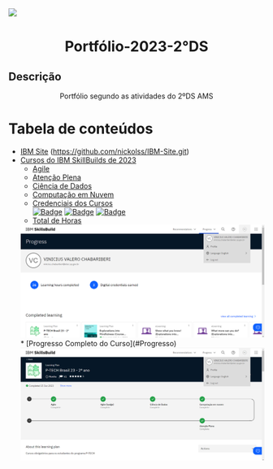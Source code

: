 <img src="/assets/img/Banner/Portifólio.png">

<h1 align="center">Portfólio-2023-2°DS</h1>

## Descrição
<p align="center">Portfólio segundo as atividades do 2ºDS AMS</p>

Tabela de conteúdos
=================
<!--ts-->
   * [IBM Site](#IBM-Site)
     (https://github.com/nickolss/IBM-Site.git)
   * [Cursos do IBM SkillBuilds de 2023](#Cursos_do_IBM_SkillBuilds_2023)
      * [Agile](#Agile)
      * [Atenção Plena](#Atenção_Plena)
      * [Ciência de Dados](#Ciência_de_Dados)
      * [Computação em Nuvem](#Computação_em_Nuvem)
      * [Credenciais dos Cursos](#Credenciais)<br>
[![Badge](https://img.shields.io/badge/IBM-Explorations_Into_Mindfulness-blue?style=for-the-badge&logo=ghost&logoColor=blue)](https://www.credly.com/badges/f5f28e43-a6a5-49f5-aba9-35111499773a/linked_in_profile)
[![Badge](https://img.shields.io/badge/IBM-Agile_Explorer-blue?style=for-the-badge&logo=ghost&logoColor=blue)](https://www.credly.com/badges/6708594a-a614-4298-b587-a4d030a20782/linked_in_profile)
[![Badge](https://img.shields.io/badge/IBM-Working_in_a_Digital_World:_Professional_Skills-blue?style=for-the-badge&logo=ghost&logoColor=blue)](https://www.credly.com/badges/408151a3-06a0-4750-b457-276a01a912ba/linked_in_profile)
      * [Total de Horas](#Total_de_Horas)
     <img src="/assets/img/SkillBuilds/Progress.png">
      * [Progresso Completo do Curso](#Progresso)
     <img src="/assets/img/SkillBuilds/P-Tech.png">
<!--te-->
